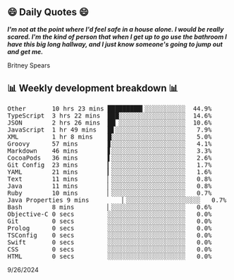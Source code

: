 ## 😄 Daily Quotes 😄

_**I'm not at the point where I'd feel safe in a house alone. I would be really scared. I'm the kind of person that when I get up to go use the bathroom I have this big long hallway, and I just know someone's going to jump out and get me.**_

Britney Spears



## 📊 Weekly development breakdown 📊

<pre>Other       10 hrs 23 mins █████████▍░░░░░░░░░░░  44.9%
TypeScript  3 hrs 22 mins  ███░░░░░░░░░░░░░░░░░░  14.6%
JSON        2 hrs 26 mins  ██▏░░░░░░░░░░░░░░░░░░  10.6%
JavaScript  1 hr 49 mins   █▋░░░░░░░░░░░░░░░░░░░   7.9%
XML         1 hr 8 mins    █░░░░░░░░░░░░░░░░░░░░   5.0%
Groovy      57 mins        ▊░░░░░░░░░░░░░░░░░░░░   4.1%
Markdown    46 mins        ▋░░░░░░░░░░░░░░░░░░░░   3.3%
CocoaPods   36 mins        ▌░░░░░░░░░░░░░░░░░░░░   2.6%
Git Config  23 mins        ▎░░░░░░░░░░░░░░░░░░░░   1.7%
YAML        21 mins        ▎░░░░░░░░░░░░░░░░░░░░   1.6%
Text        11 mins        ▏░░░░░░░░░░░░░░░░░░░░   0.8%
Java        11 mins        ▏░░░░░░░░░░░░░░░░░░░░   0.8%
Ruby        10 mins        ▏░░░░░░░░░░░░░░░░░░░░   0.7%
Java Properties 9 mins         ▏░░░░░░░░░░░░░░░░░░░░   0.7%
Bash        8 mins         ▏░░░░░░░░░░░░░░░░░░░░   0.6%
Objective-C 0 secs         ░░░░░░░░░░░░░░░░░░░░░   0.0%
Git         0 secs         ░░░░░░░░░░░░░░░░░░░░░   0.0%
Prolog      0 secs         ░░░░░░░░░░░░░░░░░░░░░   0.0%
TSConfig    0 secs         ░░░░░░░░░░░░░░░░░░░░░   0.0%
Swift       0 secs         ░░░░░░░░░░░░░░░░░░░░░   0.0%
CSS         0 secs         ░░░░░░░░░░░░░░░░░░░░░   0.0%
HTML        0 secs         ░░░░░░░░░░░░░░░░░░░░░   0.0%</pre>

9/26/2024
